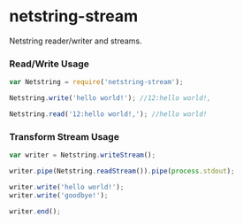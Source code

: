 # netstring-stream

Netstring reader/writer and streams.

### Read/Write Usage

```javascript
var Netstring = require('netstring-stream');

Netstring.write('hello world!'); //12:hello world!,

Netstring.read('12:hello world!,'); //hello world!
```

### Transform Stream Usage

```javascript
var writer = Netstring.writeStream();

writer.pipe(Netstring.readStream()).pipe(process.stdout);

writer.write('hello world!');
writer.write('goodbye!');

writer.end();
```
